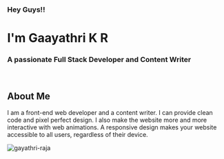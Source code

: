 <h3 align="left"> Hey Guys!! </h3>
<h1 align="left"> I'm Gaayathri K R</h1>
<h3 align="left">A passionate Full Stack Developer and Content Writer</h3>
<br>
<h2>About Me</h2>
  <p>I am a front-end web developer and a content writer. I can provide clean code and pixel perfect design. I also make the website more and more interactive with web animations. A responsive design makes your website accessible to all users, regardless of their device.</p> 




<p><img align="center" src="https://github-readme-streak-stats.herokuapp.com/?user=gayathri-raja&" alt="gayathri-raja"/></p>


